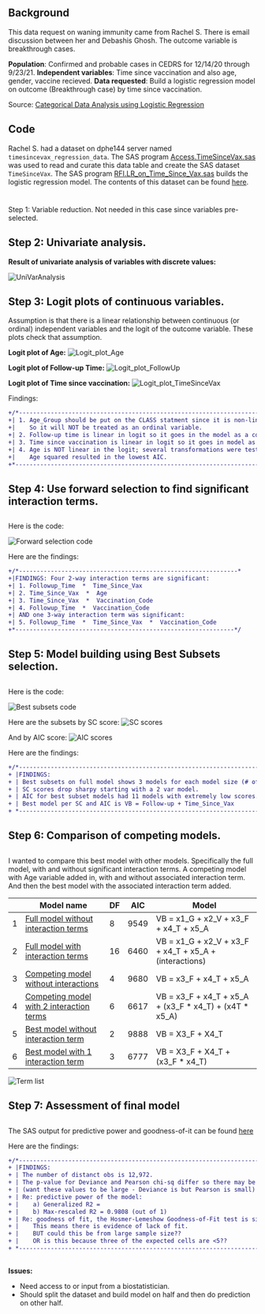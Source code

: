 ## Background 
This data request on waning immunity came from Rachel S. There is email discussion between her and Debashis Ghosh. The outcome variable is breakthrough cases.


**Population**:  Confirmed and probable cases in CEDRS for 12/14/20 through 9/23/21. **Independent variables**: Time since vaccination and also age, gender, vaccine recieved. **Data requested**: Build a logistic regression model on outcome (Breakthrough case) by time since vaccination. 

Source:  [Categorical Data Analysis using Logistic Regression](images/Cover_page.jpg)

## 
## Code
Rachel S. had a dataset on dphe144 server named `timesincevax_regression_data`. The SAS program [Access.TimeSinceVax.sas](./Access.TimeSinceVax.sas) was used to read and curate this data table and create the SAS dataset `TimeSinceVax`. The SAS program [RFI.LR_on_Time_Since_Vax.sas](./RFI.LR_on_Time_since_Vax.sas) builds the logistic regression model. The contents of this dataset can be found [here](./Proc%20Contents_TimeSinceVax.pdf).
#
Step 1: Variable reduction. Not needed in this case since variables pre-selected.

## **Step 2: Univariate analysis.**

**Result of univariate analysis of variables with discrete values:**

![UniVarAnalysis](images/Univariate_analysis.png)
##
## **Step 3: Logit plots of continuous variables.**


Assumption is that there is a linear relationship between continuous (or ordinal) independent variables and the logit of the outcome variable. These plots check that assumption.

**Logit plot of Age:**
![Logit_plot_Age](images/Logit_plots_Age2.png)

**Logit plot of Follow-up Time:**
![Logit_plot_FollowUp](images/Logit_plots_Followup_Time2.png)

**Logit plot of Time since vaccination:**
![Logit_plot_TimeSinceVax](images/Logit_plots_Time_Since_Vax2.png)

Findings:
````diff
+/*----------------------------------------------------------------------+-----------------*
+| 1. Age_Group should be put on the CLASS statment since it is non-linear in logit
+|    So it will NOT be treated as an ordinal variable.
+| 2. Follow-up time is linear in logit so it goes in the model as a continuous variable.
+| 3. Time since vaccination is linear in logit so it goes in model as a continuous variable.
+| 4. Age is NOT linear in the logit; several transformations were tested.
+|    Age squared resulted in the lowest AIC.
+*---------------------------------------------------------------------------------------*/
````
##
## **Step 4: Use forward selection to find significant interaction terms.**
##

Here is the code:

![Forward selection code](images/Forward_Selection2.png)

Here are the findings:

````diff
+/*--------------------------------------------------------------*
+|FINDINGS: Four 2-way interaction terms are significant:
+| 1. Followup_Time  *  Time_Since_Vax
+| 2. Time_Since_Vax  *  Age
+| 3. Time_Since_Vax  *  Vaccination_Code
+| 4. Followup_Time  *  Vaccination_Code
+| AND one 3-way interaction term was significant:
+| 5. Followup_Time  *  Time_Since_Vax  *  Vaccination_Code
+*--------------------------------------------------------------*/
````

##
## **Step 5: Model building using Best Subsets selection.**  
##

Here is the code:

![Best subsets code](images/Best_subsets_code3.png)

Here are the subsets by SC score:
![SC scores](images/Best_subsets_SC2.png)

And by AIC score:
![AIC scores](images/Best_subsets_AIC2.png)

Here are the findings:
````diff
+/*----------------------------------------------------------------------------*
+ |FINDINGS:
+ | Best subsets on full model shows 3 models for each model size (# of vars)
+ | SC scores drop sharpy starting with a 2 var model. 
+ | AIC for best subset models had 11 models with extremely low scores.
+ | Best model per SC and AIC is VB = Follow-up + Time_Since_Vax
+ *----------------------------------------------------------------------------*/
````

##
## **Step 6: Comparison of competing models.**
##

I wanted to compare this best model with other models. Specifically the full model, with and without significant interaction terms. A competing model with Age variable added in, with and without associated interaction term. And then the best model with the associated interaction term added.

| |Model name|DF|AIC|Model|
|-|----------|--|---|-----|
|1|[Full model without interaction terms](Full_model_mains_only.pdf)|8|9549|VB = x1_G + x2_V + x3_F + x4_T + x5_A|
|2|[Full model with interaction terms](Full_model_w_interactions.pdf)|16|6460|VB = x1_G + x2_V + x3_F + x4_T + x5_A + (interactions)|
|3|[Competing model without interactions](Competing_model_NO_interactions.pdf)|4|9680|VB = x3_F + x4_T + x5_A|
|4|[Competing model with 2 interaction terms](Competing_model_2_interactions.pdf)|6|6617|VB = x3_F + x4_T + x5_A + (x3_F * x4_T) + (x4T * x5_A)|
|5|[Best model without interaction term](Best_model_NO_interactions.pdf)|2|9888|VB = X3_F + X4_T|
|6|[Best model with 1 interaction term](Best_model_1_interaction_term.pdf)|3|6777|VB = X3_F + X4_T + (x3_F * x4_T)|

![Term list](images/List_of_terms2.png)

##
## **Step 7: Assessment of final model**
##

The SAS output for predictive power and goodness-of-it can be found [here](Final_Model_Goodness_of_Fit.pdf)

Here are the findings:
````diff
+/*-----------------------------------------------------------------------------------*
+ |FINDINGS:
+ | The number of distanct obs is 12,972.
+ | The p-value for Deviance and Pearson chi-sq differ so there may be a data issue.
+ | (want these values to be large - Deviance is but Pearson is small)
+ | Re: predictive power of the model:
+ |    a) Generalized R2 = 
+ |    b) Max-rescaled R2 = 0.9808 (out of 1)
+ | Re: goodness of fit, the Hosmer-Lemeshow Goodness-of-Fit test is significant.
+ |    This means there is evidence of lack of fit. 
+ |    BUT could this be from large sample size??
+ |    OR is this because three of the expected cells are <5??
+ *-----------------------------------------------------------------------------------*/
````


##
**Issues:**
* Need access to or input from a biostatistician. 
* Should split the dataset and build model on half and then do prediction on other half.

